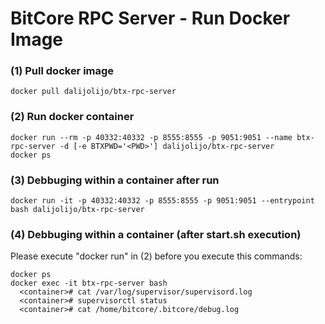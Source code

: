 # BitCore RPC Server - Run Docker Image

### (1) Pull docker image
```
docker pull dalijolijo/btx-rpc-server
```

### (2) Run docker container
```
docker run --rm -p 40332:40332 -p 8555:8555 -p 9051:9051 --name btx-rpc-server -d [-e BTXPWD='<PWD>'] dalijolijo/btx-rpc-server
docker ps
```

### (3) Debbuging within a container after run
```
docker run -it -p 40332:40332 -p 8555:8555 -p 9051:9051 --entrypoint bash dalijolijo/btx-rpc-server
```

### (4) Debbuging within a container (after start.sh execution)
Please execute "docker run" in (2) before you execute this commands:
```
docker ps
docker exec -it btx-rpc-server bash
  <container># cat /var/log/supervisor/supervisord.log
  <container># supervisorctl status
  <container># cat /home/bitcore/.bitcore/debug.log
```
